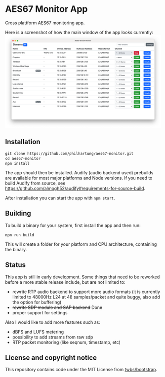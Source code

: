 # AES67 Monitor App
Cross plattform AES67 monitoring app.

Here is a screenshot of how the main window of the app looks currently:
![Screenshot](doc/screenshot.png "Screenshot")


## Installation
```
git clone https://github.com/philhartung/aes67-monitor.git
cd aes67-monitor
npm install
```
The app should then be installed.  Audify (audio backend used) prebuilds are available for most major platforms and Node versions. If you need to build Audify from source, see https://github.com/almogh52/audify#requirements-for-source-build.

After installation you can start the app with `npm start`.

## Building
To build a binary for your system, first install the app and then run:
```
npm run build
```
This will create a folder for your platform and CPU architecture, containing the binary.

## Status
This app is still in early development. Some things that need to be reworked before a more stable release include, but are not limited to:
 * rewrite RTP audio backend to support more audio formats (it is currently limited to 48000Hz L24 at 48 samples/packet and quite buggy, also add the option for buffering)
 * ~~rewrite SDP module and SAP backend~~ Done
 * proper support for settings
 
 Also I would like to add more features such as:
  * dBFS and LUFS metering
  * possibility to add streams from raw sdp
  * RTP packet monitoring (like seqnum, timestamp, etc)
 

## License and copyright notice
This repository contains code under the MIT License from [twbs/bootstrap](https://github.com/twbs/bootstrap).
